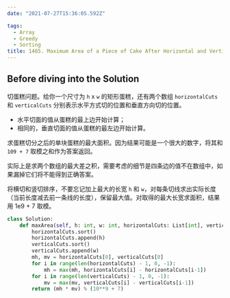 ```yaml
---
date: "2021-07-27T15:36:05.592Z"

tags:
  - Array
  - Greedy
  - Sorting
title: 1465. Maximum Area of a Piece of Cake After Horizontal and Vertical Cuts (Medium)
---
```


## Before diving into the Solution

切蛋糕问题。给你一个尺寸为 `h` x `w` 的矩形蛋糕，还有两个数组 `horizontalCuts` 和 `verticalCuts` 分别表示水平方式切的位置和垂直方向切的位置。

- 水平切面的值从蛋糕的最上边开始计算；
- 相同的，垂直切面的值从蛋糕的最左边开始计算。

求蛋糕切分之后的单块蛋糕的最大面积。因为结果可能是一个很大的数字，将其和 `109 + 7` 取模之和作为答案返回。

实际上是求两个数组的最大差之积，需要考虑的细节是四条边的值不在数组中，如果漏掉它们将不能得到正确答案。

<!-- more -->

将横切和竖切排序，不要忘记加上最大的长宽 `h` 和 `w`，对每条切线求出实际长度（当前长度减去前一条线的长度），保留最大值。对取得的最大长宽求面积，结果用 1e9 + 7 取模。

```python
class Solution:
    def maxArea(self, h: int, w: int, horizontalCuts: List[int], verticalCuts: List[int]) -> int:
        horizontalCuts.sort()
        horizontalCuts.append(h)
        verticalCuts.sort()
        verticalCuts.append(w)
        mh, mv = horizontalCuts[0], verticalCuts[0]
        for i in range(len(horizontalCuts) - 1, 0, -1):
            mh = max(mh, horizontalCuts[i] - horizontalCuts[i-1])
        for i in range(len(verticalCuts) - 1, 0, -1):
            mv = max(mv, verticalCuts[i] - verticalCuts[i-1])
        return (mh * mv) % (10**9 + 7)
```
